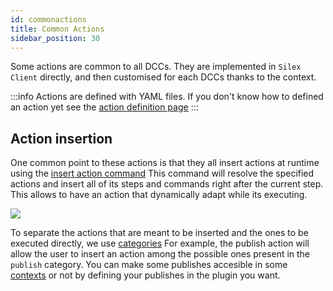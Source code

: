 ```yaml
---
id: commonactions
title: Common Actions
sidebar_position: 30
---
```


Some actions are common to all DCCs. They are implemented in `Silex Client` directly, and then
customised for each DCCs thanks to the context.

:::info
Actions are defined with YAML files. If you don't know how to defined an action yet see the [action definition page](../Client/action-definition.mdx)
:::

## Action insertion

One common point to these actions is that they all insert actions at runtime
using the [insert action command](https://github.com/ArtFXDev/silex_client/blob/dev/silex_client/commands/insert_action.py)
This command will resolve the specified actions and insert all of its steps and commands right after the current step.
This allows to have an action that dynamically adapt while its executing.

![](/img/silex/silex_insert_action.gif)

To separate the actions that are meant to be inserted and the ones to be executed directly, we use [categories](../Client/action-definition.mdx#where-do-i-place-my-yaml-)
For example, the publish action will allow the user to insert an action among the possible ones present in the `publish` category. You can make some publishes accesible
in some [contexts](../Client/context.md) or not by defining your publishes in the plugin you want.

